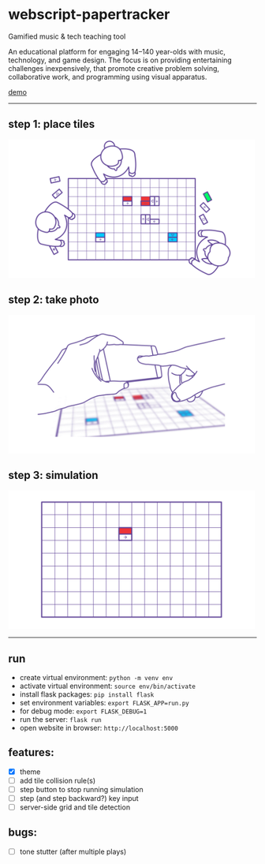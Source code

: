 # webscript-papertracker

Gamified music &amp; tech teaching tool

An educational platform for engaging 14–140 year-olds with music, technology, and game design. The focus is on providing entertaining challenges inexpensively, that promote creative problem solving, collaborative work, and programming using visual apparatus.

[demo](https://papertracker.cmp.ac.nz/)

---

## step 1: place tiles

<img src="step_1.gif" width="500" />

## step 2: take photo

<img src="step_2.gif" width="500" />

## step 3: simulation

<img src="step_3.gif" width="500" />

---

## run

* create virtual environment: `python -m venv env`
* activate virtual environment: `source env/bin/activate`
* install flask packages: `pip install flask`
* set environment variables: `export FLASK_APP=run.py`
* for debug mode: `export FLASK_DEBUG=1`
* run the server: `flask run`
* open website in browser: `http://localhost:5000`

## features:

- [x] theme
- [ ] add tile collision rule(s)
- [ ] step button to stop running simulation
- [ ] step (and step backward?) key input
- [ ] server-side grid and tile detection

## bugs:

- [ ] tone stutter (after multiple plays)
